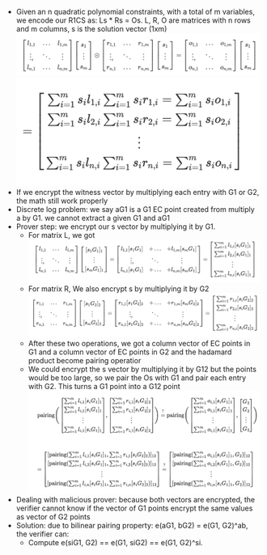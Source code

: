 - Given an n quadratic polynomial constraints, with a total of m variables, we encode our R1CS as: Ls * Rs = Os. L, R, O are matrices with n rows and m columns, s is the solution vector (1xm)
![Ls*Rs=Os](image.png)
![Result](image-1.png)
- If we encrypt the witness vector by multiplying each entry with G1 or G2, the math still work properly
- Discrete log problem: we say aG1 is a G1 EC point created from multiply a by G1. we cannot extract a given G1 and aG1
- Prover step: we encrypt our s vector by multiplying it by G1. 
  - For matrix L, we got
  ![LSencrypt](image-2.png)
  - For matrix R, We also encrypt s by multiplying it by G2
  ![RSencrypt](image-3.png)
  - After these two operations, we got a column vector of EC points in G1 and a column vector of EC points in G2 and the hadamard product become pairing operatior
  - We could encrypt the s vector by multiplying it by G12 but the points would be too large, so we pair the Os with G1
  and pair each entry with G2. This turns a G1 point into a G12 point
  ![Pairing](image-4.png)
- Dealing with malicious prover: because both vectors are encrypted, the verifier cannot know if the vector of G1 points encrypt the same values as vector of G2 points
- Solution: due to bilinear pairing property: e(aG1, bG2) = e(G1, G2)^ab, the verifier can:
  - Compute e(siG1, G2) == e(G1, siG2) == e(G1, G2)^si.